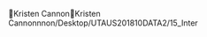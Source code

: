 Kristen Cannon                                        K r i s t e n   C a n n o n   n n o n / D e s k t o p / U T A U S 2 0 1 8 1 0 D A T A 2 / 1 5 _ I n t e r 
